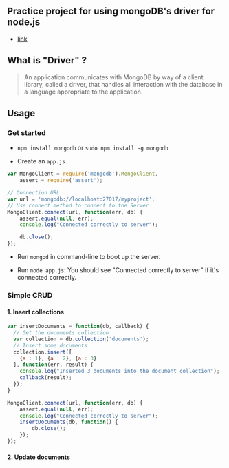 ## Practice project for using mongoDB's driver for node.js

- [link](http://mongodb.github.io/node-mongodb-native/2.0/)



## What is "Driver" ?

> An application communicates with MongoDB by way of a client library, called a driver, that handles all interaction with the database in a language appropriate to the application.

## Usage


### Get started

- `npm install mongodb` or `sudo npm install -g mongodb`

- Create an `app.js`

```javascript
var MongoClient = require('mongodb').MongoClient,
    assert = require('assert');

// Connection URL
var url = 'mongodb://localhost:27017/myproject';
// Use connect method to connect to the Server
MongoClient.connect(url, function(err, db) {
    assert.equal(null, err);
    console.log("Connected correctly to server");

    db.close();
});
```

- Run `mongod` in command-line to boot up the server.

- Run `node app.js`: You should see "Connected correctly to server" if it's connected correctly.


### Simple CRUD

#### 1. Insert collections

```javascript
var insertDocuments = function(db, callback) {
  // Get the documents collection
  var collection = db.collection('documents');
  // Insert some documents
  collection.insert([
    {a : 1}, {a : 2}, {a : 3}
  ], function(err, result) {
    console.log("Inserted 3 documents into the document collection");
    callback(result);
  });
}

```

```javascript
MongoClient.connect(url, function(err, db) {
    assert.equal(null, err);
    console.log("Connected correctly to server");
    insertDocuments(db, function() {
        db.close();
    });
});
```

#### 2. Update documents